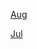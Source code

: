 [Aug](https://gr33ncamper.github.io/Paul-s-Website/YRS/2022/Summer/Aug)

[Jul](https://gr33ncamper.github.io/Paul-s-Website/YRS/2022/Summer/Jul)

